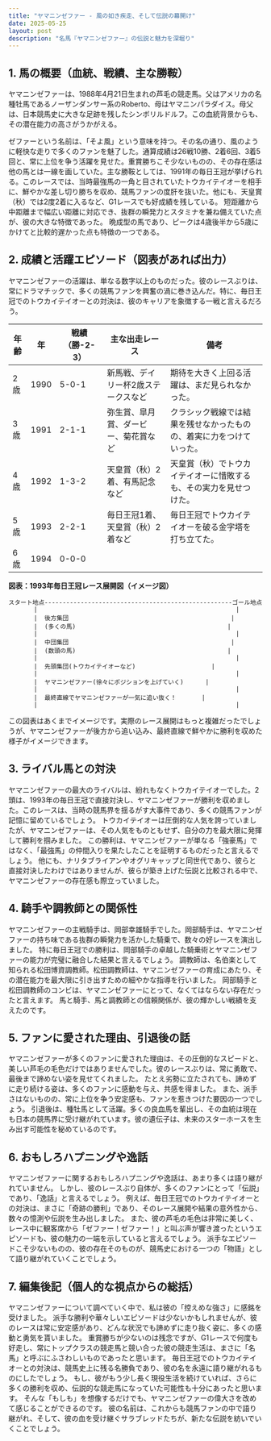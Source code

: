 ```yaml
---
title: "ヤマニンゼファー - 風の如き疾走、そして伝説の幕開け"
date: 2025-05-25
layout: post
description: "名馬『ヤマニンゼファー』の伝説と魅力を深堀り"
---
```


## 1. 馬の概要（血統、戦績、主な勝鞍）

ヤマニンゼファーは、1988年4月21日生まれの芦毛の競走馬。父はアメリカの名種牡馬であるノーザンダンサー系のRoberto、母はヤマニンパラダイス。母父は、日本競馬史に大きな足跡を残したシンボリルドルフ。この血統背景からも、その潜在能力の高さがうかがえる。  

ゼファーという名前は、「そよ風」という意味を持つ。その名の通り、風のように軽快な走りで多くのファンを魅了した。通算成績は26戦10勝、2着6回、3着5回と、常に上位を争う活躍を見せた。重賞勝ちこそ少ないものの、その存在感は他の馬とは一線を画していた。主な勝鞍としては、1991年の毎日王冠が挙げられる。このレースでは、当時最強馬の一角と目されていたトウカイテイオーを相手に、鮮やかな差し切り勝ちを収め、競馬ファンの度肝を抜いた。他にも、天皇賞（秋）では2度2着に入るなど、G1レースでも好成績を残している。  短距離から中距離まで幅広い距離に対応でき、抜群の瞬発力とスタミナを兼ね備えていた点が、彼の大きな特徴であった。  晩成型の馬であり、ピークは4歳後半から5歳にかけてと比較的遅かった点も特徴の一つである。


## 2. 成績と活躍エピソード（図表があれば出力）

ヤマニンゼファーの活躍は、単なる数字以上のものだった。彼のレースぶりは、常にドラマチックで、多くの競馬ファンを興奮の渦に巻き込んだ。特に、毎日王冠でのトウカイテイオーとの対決は、彼のキャリアを象徴する一戦と言えるだろう。

| 年齢 | 年 | 戦績（勝-2-3） | 主な出走レース | 備考 |
|---|---|---|---|---|
| 2歳 | 1990 | 5-0-1 | 新馬戦、デイリー杯2歳ステークスなど | 期待を大きく上回る活躍は、まだ見られなかった。 |
| 3歳 | 1991 | 2-1-1 | 弥生賞、皐月賞、ダービー、菊花賞など | クラシック戦線では結果を残せなかったものの、着実に力をつけていった。 |
| 4歳 | 1992 | 1-3-2 | 天皇賞（秋）2着、有馬記念など | 天皇賞（秋）でトウカイテイオーに惜敗するも、その実力を見せつけた。 |
| 5歳 | 1993 | 2-2-1 | 毎日王冠1着、天皇賞（秋）2着など | 毎日王冠でトウカイテイオーを破る金字塔を打ち立てた。 |
| 6歳 | 1994 | 0-0-0 |  |  |


**図表：1993年毎日王冠レース展開図（イメージ図）**

```
スタート地点----------------------------------------------------ゴール地点
       |                                                       |
       |  後方集団                                             |
       |  (多くの馬)                                          |
       |                                                       |
       |  中団集団                                             |
       |  (数頭の馬)                                          |
       |                                                       |
       |  先頭集団(トウカイテイオーなど)                     |
       |                                                       |
       |  ヤマニンゼファー(徐々にポジションを上げていく)      |
       |                                                       |
       |  最終直線でヤマニンゼファーが一気に追い抜く！       |
       |                                                       |
```

この図表はあくまでイメージです。実際のレース展開はもっと複雑だったでしょうが、ヤマニンゼファーが後方から追い込み、最終直線で鮮やかに勝利を収めた様子がイメージできます。


## 3. ライバル馬との対決

ヤマニンゼファーの最大のライバルは、紛れもなくトウカイテイオーでした。2頭は、1993年の毎日王冠で直接対決し、ヤマニンゼファーが勝利を収めました。このレースは、当時の競馬界を揺るがす大事件であり、多くの競馬ファンが記憶に留めているでしょう。  トウカイテイオーは圧倒的な人気を誇っていましたが、ヤマニンゼファーは、その人気をものともせず、自分の力を最大限に発揮して勝利を掴みました。  この勝利は、ヤマニンゼファーが単なる「強豪馬」ではなく、「最強馬」の仲間入りを果たしたことを証明するものだったと言えるでしょう。  他にも、ナリタブライアンやオグリキャップと同世代であり、彼らと直接対決したわけではありませんが、彼らが築き上げた伝説と比較される中で、ヤマニンゼファーの存在感も際立っていました。


## 4. 騎手や調教師との関係性

ヤマニンゼファーの主戦騎手は、岡部幸雄騎手でした。岡部騎手は、ヤマニンゼファーの持ち味である抜群の瞬発力を活かした騎乗で、数々の好レースを演出しました。  特に毎日王冠での勝利は、岡部騎手の卓越した騎乗術とヤマニンゼファーの能力が完璧に融合した結果と言えるでしょう。  調教師は、名伯楽として知られる松田博資調教師。松田調教師は、ヤマニンゼファーの育成にあたり、その潜在能力を最大限に引き出すための細やかな指導を行いました。  岡部騎手と松田調教師のコンビは、ヤマニンゼファーにとって、なくてはならない存在だったと言えます。  馬と騎手、馬と調教師との信頼関係が、彼の輝かしい戦績を支えたのです。


## 5. ファンに愛された理由、引退後の話

ヤマニンゼファーが多くのファンに愛された理由は、その圧倒的なスピードと、美しい芦毛の毛色だけではありませんでした。彼のレースぶりは、常に勇敢で、最後まで諦めない姿を見せてくれました。  たとえ劣勢に立たされても、諦めずに走り続ける姿は、多くのファンに感動を与え、共感を得ました。  また、派手さはないものの、常に上位を争う安定感も、ファンを惹きつけた要因の一つでしょう。  引退後は、種牡馬として活躍。多くの良血馬を輩出し、その血統は現在も日本の競馬界に受け継がれています。彼の遺伝子は、未来のスターホースを生み出す可能性を秘めているのです。


## 6. おもしろハプニングや逸話

ヤマニンゼファーに関するおもしろハプニングや逸話は、あまり多くは語り継がれていません。  しかし、彼のレースぶり自体が、多くのファンにとって「伝説」であり、「逸話」と言えるでしょう。  例えば、毎日王冠でのトウカイテイオーとの対決は、まさに「奇跡の勝利」であり、そのレース展開や結果の意外性から、数々の憶測や伝説を生み出しました。  また、彼の芦毛の毛色は非常に美しく、レース中に観客席から「ゼファー！ゼファー！」と叫ぶ声が響き渡ったというエピソードも、彼の魅力の一端を示していると言えるでしょう。  派手なエピソードこそ少ないものの、彼の存在そのものが、競馬史における一つの「物語」として語り継がれていくことでしょう。


## 7. 編集後記（個人的な視点からの総括）

ヤマニンゼファーについて調べていく中で、私は彼の「控えめな強さ」に感銘を受けました。  派手な勝利や華々しいエピソードは少ないかもしれませんが、彼のレースは常に安定感があり、どんな状況でも諦めずに走り抜く姿に、多くの感動と勇気を貰いました。  重賞勝ちが少ないのは残念ですが、G1レースで何度も好走し、常にトップクラスの競走馬と競い合った彼の競走生活は、まさに「名馬」と呼ぶにふさわしいものであったと思います。  毎日王冠でのトウカイテイオーとの対決は、競馬史上に残る名勝負であり、彼の名を永遠に語り継がれるものにしたでしょう。  もし、彼がもう少し長く現役生活を続けていれば、さらに多くの勝利を収め、伝説的な競走馬になっていた可能性も十分にあったと思います。  そんな「もしも」を想像するだけでも、ヤマニンゼファーの偉大さを改めて感じることができるのです。  彼の名前は、これからも競馬ファンの中で語り継がれ、そして、彼の血を受け継ぐサラブレッドたちが、新たな伝説を紡いでいくことでしょう。

